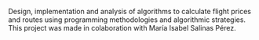 Design, implementation and analysis of algorithms to calculate flight prices and routes using programming methodologies and algorithmic strategies.
This project was made in colaboration with María Isabel Salinas Pérez.
